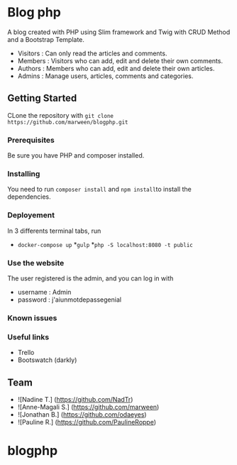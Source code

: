 # Blog php
A blog created with PHP using Slim framework and Twig with CRUD Method and a Bootstrap Template.
  * Visitors : Can only read the articles and comments.
  * Members : Visitors who can add, edit and delete their own comments.
  * Authors : Members who can add, edit and delete their own articles.
  * Admins : Manage users, articles, comments and categories.

## Getting Started
CLone the repository with 
`git clone https://github.com/marween/blogphp.git` 

### Prerequisites

Be sure you have PHP and composer installed.


### Installing

You need to run `composer install` and  `npm install`to install the dependencies.


### Deployement

In 3 differents terminal tabs, run
* `docker-compose up` 
*`gulp` 
*`php -S localhost:8080 -t public`

### Use the website

The user registered is the admin, and you can log in with
* username : Admin
* password : j'aiunmotdepassegenial

### Known issues

### Useful links
  * Trello
  * Bootswatch (darkly)

## Team

* ![Nadine T.] (https://github.com/NadTr)
* ![Anne-Magali S.] (https://github.com/marween)
* ![Jonathan B.] (https://github.com/odaeyes)
* ![Pauline R.] (https://github.com/PaulineRoppe)


# blogphp

